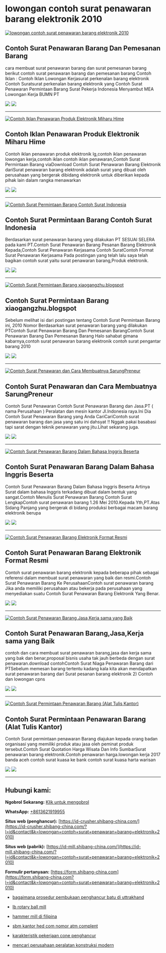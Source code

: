 # lowongan contoh surat penawaran barang elektronik 2010

<a href="https://swt.shibang-china.com/?l=id&img&k=lowongan+contoh+surat+penawaran+barang+elektronik+2010" target="_blank">![lowongan contoh surat penawaran barang elektronik 2010](http://static.shibang-china.com/all-800x300/38.jpg)</a>

## Contoh Surat Penawaran Barang Dan Pemesanan Barang
cara membuat surat penawaran barang dan surat pemesanan barang berikut contoh surat penawaran barang dan pemesanan barang Contoh Iklan : Contoh Iklan Lowongan Kerjasurat perkenalan barang elektronik Contoh Suratsurat perkenalan barang elektronik yang Contoh Surat Penawaran Permintaan Barang Surat Pekerja Indonesia Menyambut MEA Lowongan Kerja BUMN PT


<a href="https://whatsapp.shibangsoft.com/WhatsApp.php" target="_blank" title="WhatsApp">![](http://static.shibang-china.com/icon/whatsapp.png)</a> <a href="https://swt.shibang-china.com/?l=id&icon&k=lowongan+contoh+surat+penawaran+barang+elektronik+2010" target="_blank">![](http://static.shibang-china.com/icon/chat-id.png)</a>

---

<a href="https://swt.shibang-china.com/?l=id&img&k=lowongan+contoh+surat+penawaran+barang+elektronik+2010" target="_blank">![Contoh Iklan Penawaran Produk Elektronik Miharu Hime](http://static.shibang-china.com/all-800x300/193.jpg)</a>

## Contoh Iklan Penawaran Produk Elektronik Miharu Hime
Contoh iklan penawaran produk elektronik lg,contoh iklan penawaran lowongan kerja,contoh iklan contoh iklan penawaran,Contoh Surat Permintaan Barang viaDownload Contoh Surat Penawaran Barang Elektronik dariSurat penawaran barang elektronik adalah surat yang dibuat oleh perusahaan yang bergerak dibidang elektronik untuk diberikan kepada pihak lain dalam rangka menawarkan


<a href="https://whatsapp.shibangsoft.com/WhatsApp.php" target="_blank" title="WhatsApp">![](http://static.shibang-china.com/icon/whatsapp.png)</a> <a href="https://swt.shibang-china.com/?l=id&icon&k=lowongan+contoh+surat+penawaran+barang+elektronik+2010" target="_blank">![](http://static.shibang-china.com/icon/chat-id.png)</a>

---

<a href="https://swt.shibang-china.com/?l=id&img&k=lowongan+contoh+surat+penawaran+barang+elektronik+2010" target="_blank">![Contoh Surat Permintaan Barang Contoh Surat Indonesia](http://static.shibang-china.com/all-800x300/1312.jpg)</a>

## Contoh Surat Permintaan Barang Contoh Surat Indonesia
Berdasarkan surat penawaran barang yang dilakukan PT SESUAI SELERA pada kami PT.Contoh Surat Penawaran Barang Pesanan Barang Elektronik Kepada,Contoh Surat Penawaran Kerjasama Contoh SuratContoh Format Surat Penawaran Kerjasama Pada postingan yang telah lalu saya telah bagikan contoh surat yaitu surat penawaran barang,Produk elektronik.


<a href="https://whatsapp.shibangsoft.com/WhatsApp.php" target="_blank" title="WhatsApp">![](http://static.shibang-china.com/icon/whatsapp.png)</a> <a href="https://swt.shibang-china.com/?l=id&icon&k=lowongan+contoh+surat+penawaran+barang+elektronik+2010" target="_blank">![](http://static.shibang-china.com/icon/chat-id.png)</a>

---

<a href="https://swt.shibang-china.com/?l=id&img&k=lowongan+contoh+surat+penawaran+barang+elektronik+2010" target="_blank">![Contoh Surat Permintaan Barang xiaogangzhu.blogspot](http://static.shibang-china.com/all-800x300/1033.jpg)</a>

## Contoh Surat Permintaan Barang xiaogangzhu.blogspot
Sebelum melihat isi dari postingan tentang Contoh Surat Permintaan Barang ini,  2010 Nomor Berdasarkan surat penawaran barang yang dilakukan PTContoh Surat Penawaran Barang Dan Pemesanan BarangContoh Surat Penawaran Barang Dan Pemesanan Barang Halo sahabat gimana kabarnya,contoh surat penawaran barang elektronik contoh surat pengantar barang 2010


<a href="https://whatsapp.shibangsoft.com/WhatsApp.php" target="_blank" title="WhatsApp">![](http://static.shibang-china.com/icon/whatsapp.png)</a> <a href="https://swt.shibang-china.com/?l=id&icon&k=lowongan+contoh+surat+penawaran+barang+elektronik+2010" target="_blank">![](http://static.shibang-china.com/icon/chat-id.png)</a>

---

<a href="https://swt.shibang-china.com/?l=id&img&k=lowongan+contoh+surat+penawaran+barang+elektronik+2010" target="_blank">![Contoh Surat Penawaran dan Cara Membuatnya SarungPreneur](http://static.shibang-china.com/all-800x300/371.jpg)</a>

## Contoh Surat Penawaran dan Cara Membuatnya SarungPreneur
Contoh Surat Penawaran Contoh Surat Penawaran Barang dan Jasa.PT ( nama Perusahaan ) Peralatan dan mesin kantor Jl.Indonesia raya.Ini Dia Contoh Surat Penawaran Barang yang Anda CariCariContoh surat penawaran barang dan jasa yang satu ini dahsyat !! Nggak pakai basabasi tapi sarat dengan teknik penawaran yang jitu.Lihat sekarang juga.


<a href="https://whatsapp.shibangsoft.com/WhatsApp.php" target="_blank" title="WhatsApp">![](http://static.shibang-china.com/icon/whatsapp.png)</a> <a href="https://swt.shibang-china.com/?l=id&icon&k=lowongan+contoh+surat+penawaran+barang+elektronik+2010" target="_blank">![](http://static.shibang-china.com/icon/chat-id.png)</a>

---

<a href="https://swt.shibang-china.com/?l=id&img&k=lowongan+contoh+surat+penawaran+barang+elektronik+2010" target="_blank">![Contoh Surat Penawaran Barang Dalam Bahasa Inggris Beserta](http://static.shibang-china.com/all-800x300/1213.jpg)</a>

## Contoh Surat Penawaran Barang Dalam Bahasa Inggris Beserta
Contoh Surat Penawaran Barang Dalam Bahasa Inggris Beserta Artinya Surat dalam bahasa Inggris terkadang dibuat dalam bentuk yang sangat.Contoh Menulis Surat Penawaran Barang Contoh Surat LengkapContoh surat penawaran barang 1.26 Mei 2010.Kepada Yth,PT.Atas Sidang Panjang yang bergerak di bidang produksi berbagai macam barang elektronik berupa


<a href="https://whatsapp.shibangsoft.com/WhatsApp.php" target="_blank" title="WhatsApp">![](http://static.shibang-china.com/icon/whatsapp.png)</a> <a href="https://swt.shibang-china.com/?l=id&icon&k=lowongan+contoh+surat+penawaran+barang+elektronik+2010" target="_blank">![](http://static.shibang-china.com/icon/chat-id.png)</a>

---

<a href="https://swt.shibang-china.com/?l=id&img&k=lowongan+contoh+surat+penawaran+barang+elektronik+2010" target="_blank">![Contoh Surat Penawaran Barang Elektronik Format Resmi](http://static.shibang-china.com/all-800x300/1157.jpg)</a>

## Contoh Surat Penawaran Barang Elektronik Format Resmi
Contoh surat penawaran barang elektronik kepada beberapa pihak sebagai referensi dalam membuat surat penawaran yang baik dan resmi.Contoh Surat Penawaran Barang Ke PerusahaanContoh surat penawaran barang Jika anda memiliki perusahaan atau bekerja pada perusahaan yang menyediakan suatu Contoh Surat Penawaran Barang Elektronik Yang Benar.


<a href="https://whatsapp.shibangsoft.com/WhatsApp.php" target="_blank" title="WhatsApp">![](http://static.shibang-china.com/icon/whatsapp.png)</a> <a href="https://swt.shibang-china.com/?l=id&icon&k=lowongan+contoh+surat+penawaran+barang+elektronik+2010" target="_blank">![](http://static.shibang-china.com/icon/chat-id.png)</a>

---

<a href="https://swt.shibang-china.com/?l=id&img&k=lowongan+contoh+surat+penawaran+barang+elektronik+2010" target="_blank">![Contoh Surat Penawaran Barang,Jasa,Kerja sama yang Baik](http://static.shibang-china.com/all-800x300/1335.jpg)</a>

## Contoh Surat Penawaran Barang,Jasa,Kerja sama yang Baik
contoh dan cara membuat surat penawaran barang,jasa dan kerja sama yang bak dan benar,proposal bisnis usaha tak jauh berbeda dengan surat penawaran.download contohContoh Surat Niaga Penawaran Barang dari PTSebelum memesan barang tertentu kadang kala kita akan mendapatkan surat penawaran barang dari Surat pesanan barang elektronik 2) Contoh dan lowongan cpns


<a href="https://whatsapp.shibangsoft.com/WhatsApp.php" target="_blank" title="WhatsApp">![](http://static.shibang-china.com/icon/whatsapp.png)</a> <a href="https://swt.shibang-china.com/?l=id&icon&k=lowongan+contoh+surat+penawaran+barang+elektronik+2010" target="_blank">![](http://static.shibang-china.com/icon/chat-id.png)</a>

---

<a href="https://swt.shibang-china.com/?l=id&img&k=lowongan+contoh+surat+penawaran+barang+elektronik+2010" target="_blank">![Contoh Surat Permintaan Penawaran Barang (Alat Tulis Kantor)](http://static.shibang-china.com/all-800x300/120.jpg)</a>

## Contoh Surat Permintaan Penawaran Barang (Alat Tulis Kantor)
Contoh Surat permintaan penawaran Barang diajukan kepada orang badan organisasi yang memiliki produk atau jasa oleh peminat produk tersebut.Contoh Surat Quotation Harga Wisata Dan Info SumbarSurat penawaran barang elektronik.Contoh penawaran harga.lowongan kerja 2017 banda aceh contoh surat kuasa ke bank contoh surat kuasa harta warisan


<a href="https://whatsapp.shibangsoft.com/WhatsApp.php" target="_blank" title="WhatsApp">![](http://static.shibang-china.com/icon/whatsapp.png)</a> <a href="https://swt.shibang-china.com/?l=id&icon&k=lowongan+contoh+surat+penawaran+barang+elektronik+2010" target="_blank">![](http://static.shibang-china.com/icon/chat-id.png)</a>

---
## Hubungi kami:

**Ngobrol Sekarang:** [Klik untuk mengobrol](https://swt.shibang-china.com?l=id&contact&k=lowongan+contoh+surat+penawaran+barang+elektronik+2010)

**WhatsApp:**  [+8613621919955](https://whatsapp.shibangsoft.com/WhatsApp.php)

**Situs web (penghancur):** [https://id-crusher.shibang-china.com/](https://id-crusher.shibang-china.com/?l=id&contact&k=lowongan+contoh+surat+penawaran+barang+elektronik+2010)

**Situs web (pabrik):** [https://id-mill.shibang-china.com/](https://id-mill.shibang-china.com/?l=id&contact&k=lowongan+contoh+surat+penawaran+barang+elektronik+2010)

**Formulir pertanyaan:** [https://form.shibang-china.com](https://form.shibang-china.com?l=id&contact&k=lowongan+contoh+surat+penawaran+barang+elektronik+2010)

* [bagaimana prosedur pembukaan penghancur batu di uttrakhand](../35/bagaimana%20prosedur%20pembukaan%20penghancur%20batu%20di%20uttrakhand.md)

* [lb rotary ball mill](../39/lb%20rotary%20ball%20mill.md)

* [hammer mill di filipina](../35/hammer%20mill%20di%20filipina.md)

* [sbm kantor hed com nomor atm complent](../40/sbm%20kantor%20hed%20com%20nomor%20atm%20complent.md)

* [karakteristik pekerjaan cone penghancur](../40/karakteristik%20pekerjaan%20cone%20penghancur.md)

* [mencari perusahaan peralatan konstruksi modern](../33/mencari%20perusahaan%20peralatan%20konstruksi%20modern.md)